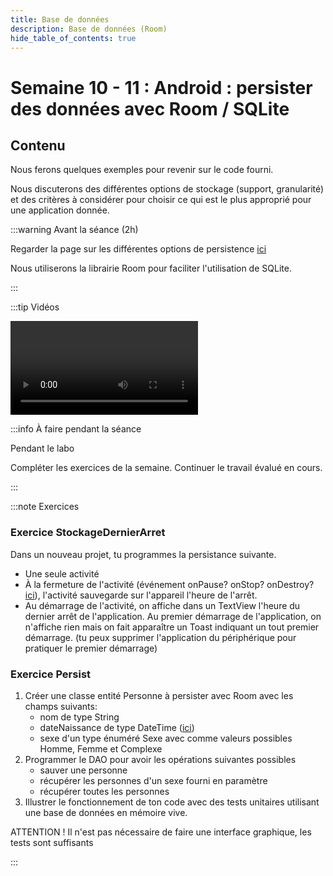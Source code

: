 ```yaml
---
title: Base de données
description: Base de données (Room)
hide_table_of_contents: true
---
```


# Semaine 10 - 11 : Android : persister des données avec Room / SQLite

## Contenu

Nous ferons quelques exemples pour revenir sur le code fourni.

Nous discuterons des différentes options de stockage (support, granularité) et des critères à considérer pour choisir ce qui est le plus approprié pour une application donnée.

<Row>

<Column>

:::warning Avant la séance (2h)

Regarder la page sur les différentes options de persistence [ici](https://developer.android.com/training/data-storage?hl=fr)

Nous utiliserons la librairie Room pour faciliter l'utilisation de SQLite.

:::

</Column>

<Column>

:::tip Vidéos

<Video url="https://youtu.be/XMN3y8d2Dr0" />

[Code après video 1](https://github.com/departement-info-cem/3N5-Prog3/tree/main/code/RoomSQL/01-Depart)

<Video url="https://youtu.be/t8O7EN61egA" />

[Code après video 2](https://github.com/departement-info-cem/3N5-Prog3/tree/main/code/RoomSQL/02-RoomDebug)

<Video url="https://youtu.be/SB58qEx9XBU" />

[Code après video 3](https://github.com/departement-info-cem/3N5-Prog3/tree/main/code/RoomSQL/03-RoomTransaction)

<Video url="https://youtu.be/fpdADjOecTw" />

[Code après video 4](https://github.com/departement-info-cem/3N5-Prog3/tree/main/code/RoomSQL/04-RoomPerformance)

**Optionnel**: vous trouverez un projet illustrant les différentes possibilités de stockage [ici](https://github.com/jorisdeguet/420406-Applications/tree/main/code/Persist).

Ensuite vous devez commencer les exercices . Arrêtez vous quand vous avez complété vos 2 heures.

:::

</Column>

<Column>

:::info À faire pendant la séance

Pendant le labo

Compléter les exercices de la semaine. Continuer le travail évalué en cours.

:::

</Column>

</Row>

:::note Exercices

### Exercice StockageDernierArret

Dans un nouveau projet, tu programmes la persistance suivante.

- Une seule activité
- À la fermeture de l'activité (événement onPause? onStop? onDestroy? [ici](https://developer.android.com/reference/android/app/Activity.html)), l'activité sauvegarde sur l'appareil l'heure de l'arrêt.
- Au démarrage de l'activité, on affiche dans un TextView l'heure du dernier arrêt de l'application. Au premier démarrage de l'application, on n'affiche rien mais on fait apparaître un Toast indiquant un tout premier démarrage. (tu peux supprimer l'application du périphérique pour pratiquer le premier démarrage)

### Exercice Persist

1. Créer une classe entité Personne à persister avec Room avec les champs suivants:
   - nom de type String
   - dateNaissance de type DateTime ([ici](https://www.joda.org/joda-time/quickstart.html))
   - sexe d'un type énuméré Sexe avec comme valeurs possibles Homme, Femme et Complexe
2. Programmer le DAO pour avoir les opérations suivantes possibles
   - sauver une personne
   - récupérer les personnes d'un sexe fourni en paramètre
   - récupérer toutes les personnes
3. Illustrer le fonctionnement de ton code avec des tests unitaires utilisant une base de données en mémoire vive.

ATTENTION ! Il n'est pas nécessaire de faire une interface graphique, les tests sont suffisants

:::
